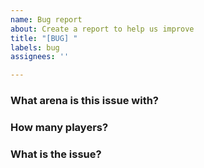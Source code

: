 ```yaml
---
name: Bug report
about: Create a report to help us improve
title: "[BUG] "
labels: bug
assignees: ''

---
```


### What arena is this issue with?


### How many players?


### What is the issue?
